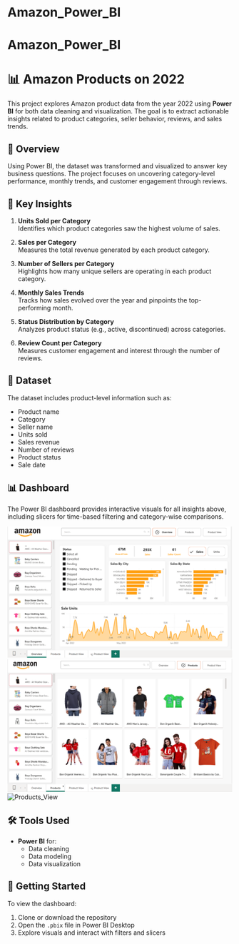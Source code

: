 # Amazon_Power_BI

# Amazon_Power_BI

# 📊 Amazon Products on 2022

This project explores Amazon product data from the year 2022 using **Power BI** for both data cleaning and visualization. The goal is to extract actionable insights related to product categories, seller behavior, reviews, and sales trends.

## 📝 Overview

Using Power BI, the dataset was transformed and visualized to answer key business questions. The project focuses on uncovering category-level performance, monthly trends, and customer engagement through reviews.

## 📌 Key Insights

1. **Units Sold per Category**  
   Identifies which product categories saw the highest volume of sales.

2. **Sales per Category**  
   Measures the total revenue generated by each product category.

3. **Number of Sellers per Category**  
   Highlights how many unique sellers are operating in each product category.

4. **Monthly Sales Trends**  
   Tracks how sales evolved over the year and pinpoints the top-performing month.

5. **Status Distribution by Category**  
   Analyzes product status (e.g., active, discontinued) across categories.

6. **Review Count per Category**  
   Measures customer engagement and interest through the number of reviews.

## 📂 Dataset

The dataset includes product-level information such as:
- Product name
- Category
- Seller name
- Units sold
- Sales revenue
- Number of reviews
- Product status
- Sale date

## 📊 Dashboard

The Power BI dashboard provides interactive visuals for all insights above, including slicers for time-based filtering and category-wise comparisons.

![Dashboard Preview](dashboard.png)
![Products](dashboard_preview_2.png)
![Products_View](dashboard+preview_3.png)

## 🛠️ Tools Used

- **Power BI** for:
  - Data cleaning
  - Data modeling
  - Data visualization

## 🚀 Getting Started

To view the dashboard:
1. Clone or download the repository
2. Open the `.pbix` file in Power BI Desktop
3. Explore visuals and interact with filters and slicers
